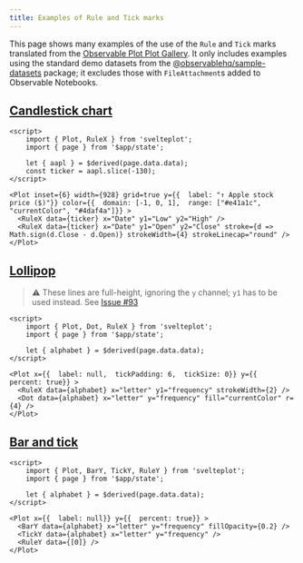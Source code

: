 ```yaml
---
title: Examples of Rule and Tick marks
---
```


This page shows many examples of the use of the `Rule` and `Tick` marks translated from the [Observable Plot Plot Gallery](https://observablehq.com/@observablehq/plot-gallery).
It only includes examples using the standard demo datasets from the [@observablehq/sample-datasets](www.npmjs.com/package/@observablehq/sample-datasets) package;
it excludes those with `FileAttachment`s added to Observable Notebooks.


## [Candlestick chart](https://observablehq.com/@observablehq/plot-candlestick-chart)

```svelte live
<script>
    import { Plot, RuleX } from 'svelteplot';
    import { page } from '$app/state';

    let { aapl } = $derived(page.data.data);
    const ticker = aapl.slice(-130);
</script>

<Plot inset={6} width={928} grid=true y={{  label: "↑ Apple stock price ($)"}} color={{  domain: [-1, 0, 1],  range: ["#e41a1c", "currentColor", "#4daf4a"]}} >
  <RuleX data={ticker} x="Date" y1="Low" y2="High" />
  <RuleX data={ticker} x="Date" y1="Open" y2="Close" stroke={d => Math.sign(d.Close - d.Open)} strokeWidth={4} strokeLinecap="round" />
</Plot>
```


## [Lollipop](https://observablehq.com/@observablehq/plot-lollipop)

> :warning: These lines are full-height, ignoring the `y` channel; `y1` has to be used instead.
> See [Issue #93](https://github.com/svelteplot/svelteplot/issues/93)

```svelte live
<script>
    import { Plot, Dot, RuleX } from 'svelteplot';
    import { page } from '$app/state';

    let { alphabet } = $derived(page.data.data);
</script>

<Plot x={{  label: null,  tickPadding: 6,  tickSize: 0}} y={{  percent: true}} >
  <RuleX data={alphabet} x="letter" y1="frequency" strokeWidth={2} />
  <Dot data={alphabet} x="letter" y="frequency" fill="currentColor" r={4} />
</Plot>
```


## [Bar and tick](https://observablehq.com/@observablehq/plot-bar-and-tick)

```svelte live
<script>
    import { Plot, BarY, TickY, RuleY } from 'svelteplot';
    import { page } from '$app/state';

    let { alphabet } = $derived(page.data.data);
</script>

<Plot x={{  label: null}} y={{  percent: true}} >
  <BarY data={alphabet} x="letter" y="frequency" fillOpacity={0.2} />
  <TickY data={alphabet} x="letter" y="frequency" />
  <RuleY data={[0]} />
</Plot>
```